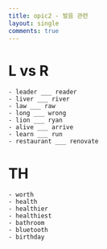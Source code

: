 ```yaml
---
title: opic2 - 발음 관련
layout: single
comments: true
---
```


# L vs R
    - leader ___ reader
    - liver ___ river
    - law ___ raw
    - long ___ wrong
    - lion ___ ryan
    - alive ___ arrive
    - learn ___ run
    - restaurant ___ renovate

# TH
    - worth
    - health
    - healthier
    - healthiest
    - bathroom
    - bluetooth
    - birthday